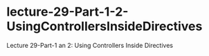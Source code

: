 # lecture-29-Part-1-2-UsingControllersInsideDirectives
Lecture 29-Part-1 an 2: Using Controllers Inside Directives
